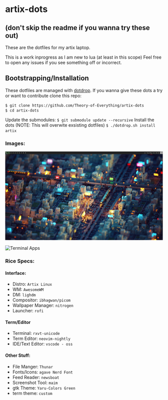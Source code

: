 
# artix-dots
## (don't skip the readme if you wanna try these out)

These are the dotfiles for my artix laptop.

This is a work inprogress as I am new to lua (at least in this scope)
Feel free to open any issues if you see something off or incorrect.

## Bootstrapping/Installation

These dotfiles are managed with [dotdrop](https://github.com/deadc0de6/dotdrop).
If you wanna give these dots a try or want to contribute clone this repo:
```
$ git clone https://github.com/Theory-of-Everything/artix-dots
$ cd artix-dots
```
Update the submodules:
`$ git submodule update --recursive`
Install the dots (NOTE: This will overwite exsisting dotfiles)
`$ ./dotdrop.sh install artix`

### Images:
![Blank Destop](/images/rev1/desktop.png)

![Terminal Apps](/images/rev1/_termapps.png)

### Rice Specs:
#### Interface:
- Distro: `Artix Linux`
- WM: `AwesomeWM`
- DM: `lighdm`
- Compositor: `ibhagwan/picom`
- Wallpaper Manager: `nitrogen`
- Launcher: `rofi`

#### Term/Editor
- Terminal: `rxvt-unicode`
- Term Editor: `neovim-nightly`
- IDE/Text Editor: `vscode - oss`

#### Other Stuff:

- File Manger: `Thunar`
- Fonts/Icons: `agave Nerd Font`
- Feed Reader: `newsboat`
- Screenshot Tool: `maim`
- gtk Theme: `Yaru-Colors Green`
- term theme: `custom`


